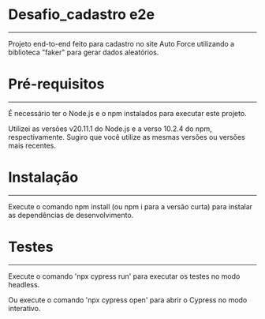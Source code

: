 <h1>Desafio_cadastro e2e</h1>
<hr>
<p>Projeto end-to-end feito para cadastro no site Auto Force utilizando a biblioteca "faker" para gerar dados aleatórios.</p>

<h1>Pré-requisitos</h1>
<hr>
<p>É necessário ter o Node.js e o npm instalados para executar este projeto.</p>
<p>Utilizei as versões v20.11.1 do Node.js e a verso 10.2.4 do npm, respectivamente. Sugiro que você utilize as mesmas versões ou versões mais recentes.</p>

<h1>Instalação</h1>
<hr>
<p>Execute o comando npm install (ou npm i para a versão curta) para instalar as dependências de desenvolvimento.</p>

<h1>Testes</h1>
<hr>
<p>Execute o comando 'npx cypress run' para executar os testes no modo headless.</p>
<p>Ou execute o comando 'npx cypress open' para abrir o Cypress no modo interativo.</p>
